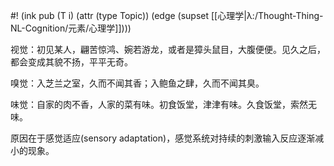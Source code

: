 #! (ink pub (T i) (attr (type Topic)) (edge (supset [[心理学|λ:/Thought-Thing-NL-Cognition/元素/心理学]])))

视觉：初见某人，翩苦惊鸿、婉若游龙，或者是獐头鼠目，大腹便便。见久之后，都会变成其貌不扬，平平无奇。

嗅觉：入芝兰之室，久而不闻其香；入鲍鱼之肆，久而不闻其臭。

味觉：自家的肉不香，人家的菜有味。初食饭堂，津津有味。久食饭堂，索然无味。

原因在于感觉适应(sensory adaptation)，感觉系统对持续的刺激输入反应逐渐减小的现象。